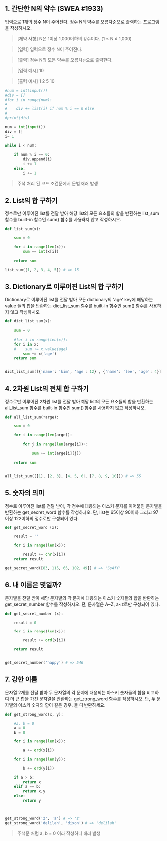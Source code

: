 ## 1. 간단한 N의 약수 (SWEA #1933)

입력으로 1개의 정수 N이 주어진다. 정수 N의 약수를 오름차순으로 출력하는
프로그램을 작성하시오.

> [제약 사항]
> N은 1이상 1,000이하의 정수이다. (1 ≤ N ≤ 1,000)

> [입력]
> 입력으로 정수 N이 주어진다.

> [출력]
> 정수 N의 모든 약수를 오름차순으로 출력한다.

> [입력 예시]
> 10

> [출력 예시]
> 1 2 5 10

```python
#num = int(input())
#div = []
#for i in range(num):
#    
#    div += list(i) if num % i == 0 else
#
#print(div)

num = int(input())
div = []
i= 1

while i < num:
    
    if num % i == 0:
        div.append(i)
        i += 1
    else:
        i += 1

```

> 주석 처리 된 코드 조건문에서 문법 에러 발생


## 2. List의 합 구하기

정수로만 이루어진 list를 전달 받아 해당 list의 모든 요소들의 합을 반환하는
list_sum 함수를 built-in 함수인 sum() 함수를 사용하지 않고 작성하시오.

```python
def list_sum(x):

    sum = 0

    for i in range(len(x)):
        sum += int(x[i])
    
    return sum

list_sum([1, 2, 3, 4, 5]) # => 15
```




## 3. Dictionary로 이루어진 List의 합 구하기

Dictionary로 이루어진 list를 전달 받아 모든 dictionary의 'age' key에 해당하는 value
들의 합을 반환하는 dict_list_sum 함수를 built-in 함수인 sum() 함수를 사용하지 않고
작성하시오


```python
def dict_list_sum(x):
    
    sum = 0
    
    #for i in range(len(x)):
    for i in x:
    #    sum += x.value(age)
        sum += x('age')
    return sum


dict_list_sum([{'name': 'kim', 'age': 12} , {'name': 'lee', 'age': 4}]) # => 16

```

## 4. 2차원 List의 전체 합 구하기

정수로만 이루어진 2차원 list를 전달 받아 해당 list의 모든 요소들의 합을 반환하는
all_list_sum 함수를 built-in 함수인 sum() 함수를 사용하지 않고 작성하시오.

```python
def all_list_sum(*arge):

    sum = 0

    for i in range(len(arge)):
    
        for j in range(len(arge[i])):
        
            sum += int(arge[i][j])
    
    return sum


all_list_sum([[1], [2, 3], [4, 5, 6], [7, 8, 9, 10]]) # => 55
```


## 5. 숫자의 의미

정수로 이루어진 list를 전달 받아, 각 정수에 대응되는 아스키 문자를 이어붙인
문자열을 반환하는 get_secret_word 함수를 작성하시오. 
단, list는 65이상 90이하 그리고 97이상 122이하의 정수로만 구성되어 있다.


```python
def get_secret_word (x):

    result = ''

    for i in range(len(x)):

        result += chr(x[i])
    return result

get_secret_word([83, 115, 65, 102, 89]) # => 'SsAfY'
```

## 6. 내 이름은 몇일까?

문자열을 전달 받아 해당 문자열의 각 문자에 대응되는 아스키 숫자들의 합을 반환하는
get_secret_number 함수를 작성하시오. 단, 문자열은 A~Z, a~z로만 구성되어 있다.

```python
def get_secret_number (x):

    result = 0

    for i in range(len(x)):

        result += ord(x[i])

    return result


get_secret_number('happy') # => 546
```


## 7. 강한 이름

문자열 2개를 전달 받아 두 문자열의 각 문자에 대응되는 아스키 숫자들의 합을
비교하여 더 큰 합을 가진 문자열을 반환하는 get_strong_word 함수를 작성하시오.
단, 두 문자열의 아스키 숫자의 합이 같은 경우, 둘 다 반환하세요.


```python
def get_strong_word(x, y):

    #a, b = 0
    a = 0
    b = 0

    for i in range(len(x)):

        a += ord(x[i])

    for i in range(len(y)):

        b += ord(y[i])

    if a > b:
        return x
    elif a == b:
        return x,y
    else:
        return y



get_strong_word('z', 'a') # => 'z'
get_strong_word('delilah', 'dixon') # => 'delilah'
```
> 주석문 처럼 a, b = 0 이라 작성하니 에러 발생